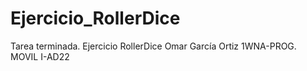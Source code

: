 # Ejercicio_RollerDice
Tarea terminada. Ejercicio RollerDice
Omar García Ortiz
1WNA-PROG. MOVIL I-AD22

